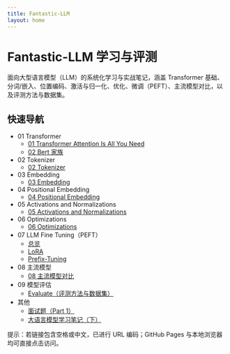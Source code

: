 ```yaml
---
title: Fantastic-LLM
layout: home
---
```


# Fantastic-LLM 学习与评测

面向大型语言模型（LLM）的系统化学习与实战笔记，涵盖 Transformer 基础、分词/嵌入、位置编码、激活与归一化、优化、微调（PEFT）、主流模型对比，以及评测方法与数据集。

## 快速导航

- 01 Transformer
  - [01 Transformer Attention Is All You Need](./01%20Transformer%20Attention%20Is%20All%20You%20Need.md)
  - [02 Bert 家族](./01%20Transformer/02%20Bert家族.md)
- 02 Tokenizer
  - [02 Tokenizer](./02%20Tokenizer/02%20Tokenizer.md)
- 03 Embedding
  - [03 Embedding](./03%20Embedding/03%20Embedding.md)
- 04 Positional Embedding
  - [04 Positional Embedding](./04%20Positional%20Embedding/04%20Positional%20Embedding.md)
- 05 Activations and Normalizations
  - [05 Activations and Normalizations](./05%20Activations%20and%20Normalizations/05%20Activations%20and%20Normalizations.md)
- 06 Optimizations
  - [06 Optimizations](./06%20Optimizations/06%20Optimizations.md)
- 07 LLM Fine Tuning（PEFT）
  - [总览](./07%20LLM%20Fine%20tuning/07%20LLM%20Fine%20tuning.md)
  - [LoRA](./07%20LLM%20Fine%20tuning/LoRA.md)
  - [Prefix-Tuning](./07%20LLM%20Fine%20tuning/Prefix-Tuning.md)
- 08 主流模型
  - [08 主流模型对比](./08%20主流模型/08%20主流模型对比.md)
- 09 模型评估
  - [Evaluate（评测方法与数据集）](./09%20模型评估/Evaluate.md)
- 其他
  - [面试题（Part 1）](./面试题/part1.md)
  - [大语言模型学习笔记（下）](./大语言模型学习笔记（下）.md)

提示：若链接包含空格或中文，已进行 URL 编码；GitHub Pages 与本地浏览器均可直接点击访问。

